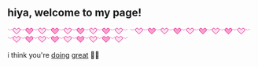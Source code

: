 ## hiya, welcome to my page!

![](https://github.com/clairelizbet/clairelizbet/raw/master/heartline.gif)
![](https://github.com/clairelizbet/clairelizbet/raw/master/heartline.gif)
![](https://github.com/clairelizbet/clairelizbet/raw/master/heartline.gif)

i think you're [doing](https://open.spotify.com/playlist/0cVJGrtY36vPxGrE534OUt) [great](https://open.spotify.com/playlist/20IsPPxApaMRK0QaPUeXg8) 💜💙
